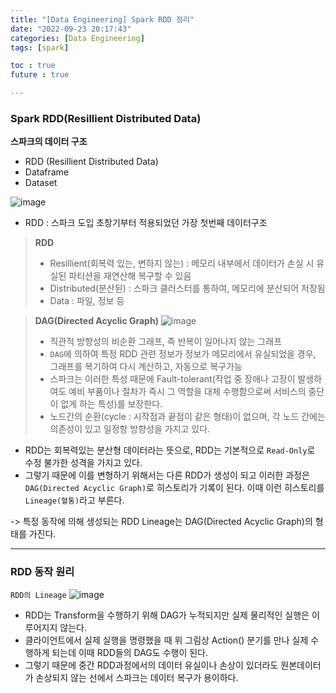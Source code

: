 ```yaml
---
title: "[Data Engineering] Spark RDD 정리"
date: "2022-09-23 20:17:43"
categories: [Data Engineering]
tags: [spark]

toc : true
future : true

---
```


### Spark RDD(Resillient Distributed Data)

**스파크의 데이터 구조**
- RDD (Resillient Distributed Data)
- Dataframe
- Dataset

![image](https://user-images.githubusercontent.com/74512114/200713206-52903e1d-58ba-46b9-820b-f6ecfaafdb7d.png)
- RDD : 스파크 도입 초창기부터 적용되었던 가장 첫번째 데이터구조

> **RDD**
> - Resillient(회복력 있는, 변하지 않는) : 메모리 내부에서 데이터가 손실 시 유실된 파티션을 재연산해 복구할 수 있음
> - Distributed(분산된) : 스파크 클러스터를 통하여, 메모리에 분산되어 저장됨
> - Data : 파일, 정보 등


> **DAG(Directed Acyclic Graph)**
![image](https://user-images.githubusercontent.com/74512114/201207618-bcd11f7f-7ee9-4270-8887-c12c8bbede6f.png)
> - 직관적 방향성의 비순환 그래프, 즉 반복이 일어나지 않는 그래프
> - `DAG`에 의하여 특정 RDD 관련 정보가 정보가 메모리에서 유실되었을 경우, 그래프를 복기하여 다시 계산하고, 자동으로 복구가능
> - 스파크는 이러한 특성 때문에 Fault-tolerant(작업 중 장애나 고장이 발생하여도 예비 부품이나 절차가 즉시 그 역할을 대체 수행함으로써 서비스의 중단이 없게 하는 특성)를 보장한다.
> - 노드간의 순환(cycle : 시작점과 끝점이 같은 형태)이 없으며, 각 노드 간에는 의존성이 있고 일정항 방향성을 가지고 있다.


- RDD는 회복력있는 분산형 데이터라는 뜻으로, RDD는 기본적으로 `Read-Only`로 수정 불가한 성격을 가지고 있다.
- 그렇기 때문에 이를 변형하기 위해서는 다른 RDD가 생성이 되고 이러한 과정은 `DAG(Directed Acyclic Graph)`로 히스토리가 기록이 된다. 이때 이런 히스토리를 `Lineage(혈통)`라고 부른다.

-> 특정 동작에 의해 생성되는 RDD Lineage는 DAG(Directed Acyclic Graph)의 형태를 가진다.

------------

### RDD 동작 원리
`RDD의 Lineage`
![image](https://user-images.githubusercontent.com/74512114/200741626-344ab482-bf10-49b9-9b47-5e3dab397658.png)

 - RDD는 Transform을 수행하기 위해 DAG가 누적되지만 실제 물리적인 실행은 이루어지지 않는다.
 - 클라이언트에서 실제 실행을 명령했을 때 위 그림상 Action() 분기를 만나 실제 수행하게 되는데 이때 RDD들의 DAG도 수행이 된다.
 - 그렇기 때문에 중간 RDD과정에서의 데이터 유실이나 손상이 있더라도 원본데이터가 손상되지 않는 선에서 스파크는 데이터 복구가 용이하다.


